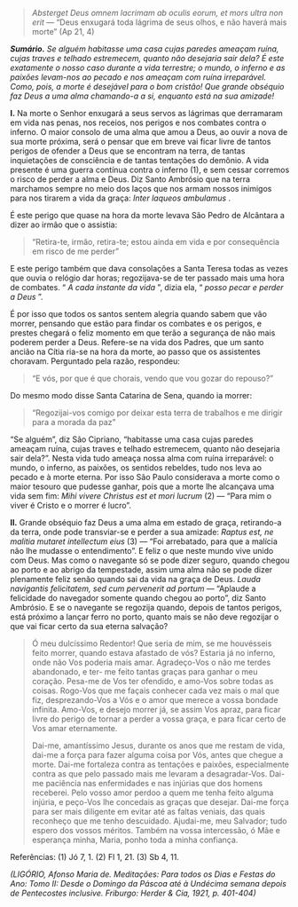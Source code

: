 > *Absterget Deus omnem lacrimam ab oculis eorum, et mors ultra non erit* — “Deus enxugará toda lágrima de seus olhos, e não haverá mais morte” (Ap 21, 4)

***Sumário.** Se alguém habitasse uma casa cujas paredes ameaçam ruína, cujas traves e telhado estremecem, quanto não desejaria sair dela? É este exatamente o nosso caso durante a vida terrestre; o mundo, o inferno e as paixões levam-nos ao pecado e nos ameaçam com ruína irreparável. Como, pois, a morte é desejável para o bom cristão! Que grande obséquio faz Deus a uma alma chamando-a a si, enquanto está na sua amizade!*

**I.** Na morte o Senhor enxugará a seus servos as lágrimas que derramaram em vida nas penas, nos receios, nos perigos e nos combates contra o inferno. O maior consolo de uma alma que amou a Deus, ao ouvir a nova de sua morte próxima, será o pensar que em breve vai ficar livre de tantos perigos de ofender a Deus que se encontram na terra, de tantas inquietações de consciência e de tantas tentações do demônio. A vida presente é uma guerra contínua contra o inferno (1), e sem cessar corremos o risco de perder a alma e Deus. Diz Santo Ambrósio que na terra marchamos sempre no meio dos laços que nos armam nossos inimigos para nos tirarem a vida da graça: *Inter laqueos ambulamus* .

É este perigo que quase na hora da morte levava São Pedro de Alcântara a dizer ao irmão que o assistia:

> “Retira-te, irmão, retira-te; estou ainda em vida e por consequência em risco de me perder”

E este perigo também que dava consolações a Santa Teresa todas as vezes que ouvia o relógio dar horas; regozijava-se de ter passado mais uma hora de combates. “ *A cada instante da vida* ”, dizia ela, “ *posso pecar e perder a Deus* ”.

É por isso que todos os santos sentem alegria quando sabem que vão morrer, pensando que estão para findar os combates e os perigos, e prestes chegará o feliz momento em que terão a segurança de não mais poderem perder a Deus. Refere-se na vida dos Padres, que um santo ancião na Cítia ria-se na hora da morte, ao passo que os assistentes choravam. Perguntado pela razão, respondeu:

> “E vós, por que é que chorais, vendo que vou gozar do repouso?”

Do mesmo modo disse Santa Catarina de Sena, quando ia morrer:

> “Regozijai-vos comigo por deixar esta terra de trabalhos e me dirigir para a morada da paz”

“Se alguém”, diz São Cipriano, “habitasse uma casa cujas paredes ameaçam ruína, cujas traves e telhado estremecem, quanto não desejaria sair dela?”. Nesta vida tudo ameaça nossa alma com ruína irreparável: o mundo, o inferno, as paixões, os sentidos rebeldes, tudo nos leva ao pecado e à morte eterna. Por isso São Paulo considerava a morte como o maior tesouro que pudesse ganhar, pois que a morte lhe alcançava uma vida sem fim: *Mihi vivere Christus est et mori lucrum* (2) — “Para mim o viver é Cristo e o morrer é lucro”.

**II.** Grande obséquio faz Deus a uma alma em estado de graça, retirando-a da terra, onde pode transviar-se e perder a sua amizade: *Raptus est, ne malitia mutaret intellectum eius* (3) — “Foi arrebatado, para que a malícia não lhe mudasse o entendimento”. E feliz o que neste mundo vive unido com Deus. Mas como o navegante só se pode dizer seguro, quando chegou ao porto e ao abrigo da tempestade, assim uma alma não se pode dizer plenamente feliz senão quando sai da vida na graça de Deus. *Lauda navigantis felicitatem, sed cum pervenerit ad portum* — “Aplaude a felicidade do navegador somente quando chegou ao porto”, diz Santo Ambrósio. E se o navegante se regozija quando, depois de tantos perigos, está próximo a lançar ferro no porto, quanto mais se não deve regozijar o que vai ficar certo da sua eterna salvação?

> Ó meu dulcíssimo Redentor! Que seria de mim, se me houvésseis feito morrer, quando estava afastado de vós? Estaria já no inferno, onde não Vos poderia mais amar. Agradeço-Vos o não me terdes abandonado, e ter- me feito tantas graças para ganhar o meu coração. Pesa-me de Vos ter ofendido, e amo-Vos sobre todas as coisas. Rogo-Vos que me façais conhecer cada vez mais o mal que fiz, desprezando-Vos a Vós e o amor que merece a vossa bondade infinita. Amo-Vos, e desejo morrer já, se assim Vos apraz, para ficar livre do perigo de tornar a perder a vossa graça, e para ficar certo de Vos amar eternamente.
>
> Dai-me, amantíssimo Jesus, durante os anos que me restam de vida, dai-me a força para fazer alguma coisa por Vós, antes que chegue a morte. Dai-me fortaleza contra as tentações e paixões, especialmente contra as que pelo passado mais me levaram a desagradar-Vos. Dai-me paciência nas enfermidades e nas injúrias que dos homens receberei. Pelo vosso amor perdoo a quem me tenha feito alguma injúria, e peço-Vos lhe concedais as graças que desejar. Dai-me força para ser mais diligente em evitar até as faltas veniais, das quais reconheço que me tenho descuidado. Ajudai-me, meu Salvador; tudo espero dos vossos méritos. Também na vossa intercessão, ó Mãe e esperança minha, Maria, ponho toda a minha confiança.

Referências: (1) Jó 7, 1. (2) Fl 1, 21. (3) Sb 4, 11.

*(LIGÓRIO, Afonso Maria de. Meditações: Para todos os Dias e Festas do Ano: Tomo II: Desde o Domingo da Páscoa até à Undécima semana depois de Pentecostes inclusive. Friburgo: Herder & Cia, 1921, p. 401-404)*
